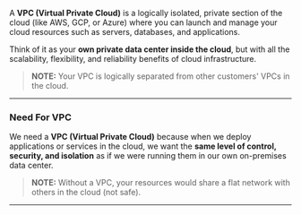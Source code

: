 
A **VPC (Virtual Private Cloud)** is a logically isolated, private section of the cloud (like AWS, GCP, or Azure) where you can launch and manage your cloud resources such as servers, databases, and applications.

Think of it as your **own private data center inside the cloud**, but with all the scalability, flexibility, and reliability benefits of cloud infrastructure.

> **NOTE:** Your VPC is logically separated from other customers' VPCs in the cloud.

---
### Need For VPC

We need a **VPC (Virtual Private Cloud)** because when we deploy applications or services in the cloud, we want the **same level of control, security, and isolation** as if we were running them in our own on-premises data center.

> **NOTE:** Without a VPC, your resources would share a flat network with others in the cloud (not safe).

---

